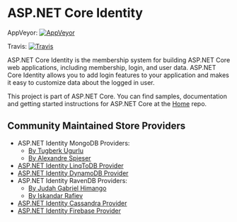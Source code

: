 ASP.NET Core Identity
===

AppVeyor: [![AppVeyor](https://ci.appveyor.com/api/projects/status/vf79kttspnblh2hx/branch/dev?svg=true)](https://ci.appveyor.com/project/aspnetci/Identity/branch/dev)

Travis:   [![Travis](https://travis-ci.org/aspnet/Identity.svg?branch=dev)](https://travis-ci.org/aspnet/Identity)

ASP.NET Core Identity is the membership system for building ASP.NET Core web applications, including membership, login, and user data. ASP.NET Core Identity allows you to add login features to your application and makes it easy to customize data about the logged in user.

This project is part of ASP.NET Core. You can find samples, documentation and getting started instructions for ASP.NET Core at the [Home](https://github.com/aspnet/home) repo.

## Community Maintained Store Providers
 - ASP.NET Identity MongoDB Providers:
    - [By Tugberk Ugurlu](https://github.com/tugberkugurlu/AspNetCore.Identity.MongoDB)
    - [By Alexandre Spieser](https://github.com/alexandre-spieser/AspNetCore.Identity.MongoDbCore)
 - [ASP.NET Identity LinqToDB Provider](https://github.com/ili/LinqToDB.Identity)
 - [ASP.NET Identity DynamoDB Provider](https://github.com/miltador/AspNetCore.Identity.DynamoDB)
 - ASP.NET Identity RavenDB Providers:
    - [By Judah Gabriel Himango](https://github.com/JudahGabriel/RavenDB.Identity)
    - [By Iskandar Rafiev](https://github.com/maqduni/AspNetCore.Identity.RavenDB)
 - [ASP.NET Identity Cassandra Provider](https://github.com/lkubis/AspNetCore.Identity.Cassandra)
 - [ASP.NET Identity Firebase Provider](https://github.com/aguacongas/Identity.Firebase)
